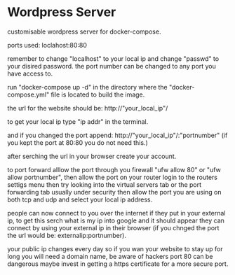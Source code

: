 # Wordpress Server

customisable wordpress server for docker-compose.

ports used: loclahost:80:80

remember to change "localhost" to your local ip and change "passwd" to your disired password.
the port number can be changed to any port you have access to. 

run "docker-compose up -d" in the directory where the "docker-compose.yml" file is located to build the image.

the url for the website should be: http://"your_local_ip"/

to get your local ip type "ip addr" in the terminal.

and if you changed the port append: http://"your_local_ip"/:"portnumber"
(if you kept the port at 80:80 you do not need this.) 

after serching the url in your browser create your account.


to port forward alllow the port through you firewall "ufw allow 80" or "ufw allow portnumber", then allow the port on your router login to the routers settigs menu then try looking into the virtual servers tab or the port forwarding tab usually under security then allow the port you are using on both tcp and udp and select your local ip address.

people can now connect to you over the internet if they put in your external ip, to get this serch what is my ip into google and it should appear they can connect by using your external ip in their browser (if you chnged the port the url would be: externalip:portnumber).

your public ip changes every day so if you wan your website to stay up for long you will need  a domain name, be aware of hackers port 80 can be dangerous maybe invest in getting a https certificate for a more secure port.
